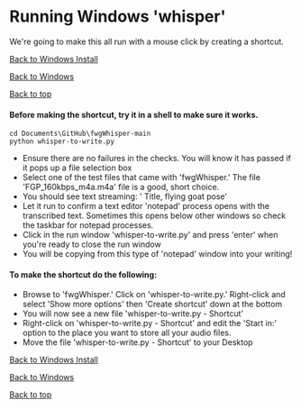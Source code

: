 # Running Windows 'whisper'
We're going to make this all run with a mouse click by creating a shortcut.

[Back to Windows Install](INSTALL_windows.md)

[Back to Windows](FAQ_windows.md)

[Back to top](../README.md)

#### Before making the shortcut, try it in a shell to make sure it works.
```commandline
cd Documents\GitHub\fwgWhisper-main
python whisper-to-write.py
```
   - Ensure there are no failures in the checks.  You will know it has passed if it pops up a file selection box
   - Select one of the test files that came with 'fwgWhisper.'  The file 'FGP_160kbps_m4a.m4a' file is a good, short choice.
   - You should see text streaming:   '<time stamp> Title, flying goat pose'
   - Let it run to confirm a text editor 'notepad' process opens with the transcribed text.   Sometimes this opens below other windows so check the taskbar for notepad processes.
   - Click in the run window 'whisper-to-write.py' and press 'enter' when you're ready to close the run window
   - You will be copying from this type of 'notepad' window into your writing!

#### To make the shortcut do the following:
   - Browse to 'fwgWhisper.'  Click on 'whisper-to-write.py.'  Right-click and select 'Show more options' then 'Create shortcut' down at the bottom
   - You will now see a new file 'whisper-to-write.py - Shortcut'
   - Right-click on 'whisper-to-write.py - Shortcut' and edit the 'Start in:' option to the place you want to store all your audio files.
   - Move the file 'whisper-to-write.py - Shortcut' to your Desktop


[Back to Windows Install](INSTALL_windows.md)

[Back to Windows](FAQ_windows.md)

[Back to top](../README.md)
